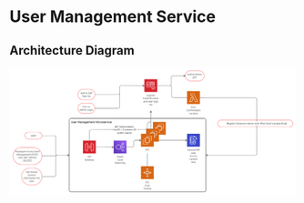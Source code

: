 # User Management Service

## Architecture Diagram
![Architecture Diagram](./diagrams/272UserManagementServiceArchitectureV3.jpeg "V3")
